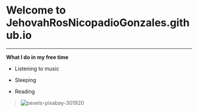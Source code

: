 # Welcome to JehovahRosNicopadioGonzales.github.io
---
**What I do in my free time**
>
- Listening to music
> 
- Sleeping
>
- Reading
>![pexels-pixabay-301920](https://user-images.githubusercontent.com/118245572/202177381-c54e14d6-ae48-4c9b-90ae-32244a229204.jpg)
